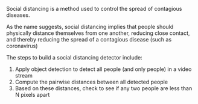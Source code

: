 Social distancing is a method used to control the spread of contagious diseases.

As the name suggests, social distancing implies that people should physically distance themselves from one another, reducing close contact, and thereby reducing the spread of a contagious disease (such as coronavirus)


The steps to build a social distancing detector include:

1) Apply object detection to detect all people (and only people) in a video stream 
2) Compute the pairwise distances between all detected people
3) Based on these distances, check to see if any two people are less than N pixels apart
